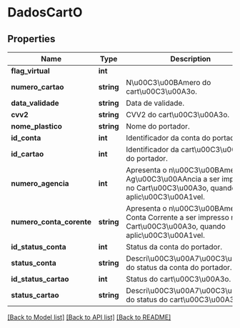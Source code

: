 # DadosCartO

## Properties
Name | Type | Description | Notes
------------ | ------------- | ------------- | -------------
**flag_virtual** | **int** |  | [optional] 
**numero_cartao** | **string** | N\u00C3\u00BAmero do cart\u00C3\u00A3o. | [optional] 
**data_validade** | **string** | Data de validade. | [optional] 
**cvv2** | **string** | CVV2 do cart\u00C3\u00A3o. | [optional] 
**nome_plastico** | **string** | Nome do portador. | [optional] 
**id_conta** | **int** | Identificador da conta do portador. | [optional] 
**id_cartao** | **int** | Identificador da cart\u00C3\u00A3o do portador. | [optional] 
**numero_agencia** | **int** | Apresenta o n\u00C3\u00BAmero da Ag\u00C3\u00AAncia a ser impresso no Cart\u00C3\u00A3o, quando aplic\u00C3\u00A1vel. | [optional] 
**numero_conta_corente** | **string** | Apresenta o n\u00C3\u00BAmero da Conta Corrente a ser impresso no Cart\u00C3\u00A3o, quando aplic\u00C3\u00A1vel. | [optional] 
**id_status_conta** | **int** | Status da conta do portador. | [optional] 
**status_conta** | **string** | Descri\u00C3\u00A7\u00C3\u00A3o do status da conta do portador. | [optional] 
**id_status_cartao** | **int** | Status do cart\u00C3\u00A3o. | [optional] 
**status_cartao** | **string** | Descri\u00C3\u00A7\u00C3\u00A3o do status do cart\u00C3\u00A3o. | [optional] 

[[Back to Model list]](../README.md#documentation-for-models) [[Back to API list]](../README.md#documentation-for-api-endpoints) [[Back to README]](../README.md)


